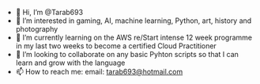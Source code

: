 - 👋 Hi, I’m @Tarab693
- 👀 I’m interested in gaming, AI, machine learning, Python, art, history and photography
- 🌱 I’m currently learning on the AWS re/Start intense 12 week programme in my last two weeks to become a certified Cloud Practitioner
- 💞️ I’m looking to collaborate on any basic Pyhton scripts so that I can learn and grow with the language
- 📫 How to reach me: email: tarab693@hotmail.com 

<!---
Tarab693/Tarab693 is a ✨ special ✨ repository because its `README.md` (this file) appears on your GitHub profile.
You can click the Preview link to take a look at your changes.
--->
